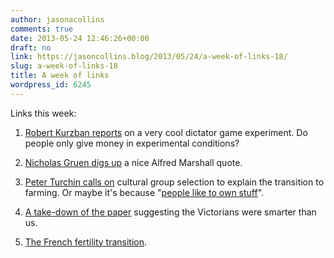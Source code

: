 ```yaml
---
author: jasonacollins
comments: true
date: 2013-05-24 12:46:26+00:00
draft: no
link: https://jasoncollins.blog/2013/05/24/a-week-of-links-18/
slug: a-week-of-links-18
title: A week of links
wordpress_id: 6245
---
```


Links this week:



	
  1. [Robert Kurzban reports](http://www.epjournal.net/blog/2013/05/are-all-dictator-game-results-artifacts/) on a very cool dictator game experiment. Do people only give money in experimental conditions?

	
  2. [Nicholas Gruen digs up](http://clubtroppo.com.au/2013/05/20/the-politics-of-envy-or-something-more-worthy/) a nice Alfred Marshall quote.

	
  3. [Peter Turchin calls on](http://socialevolutionforum.com/2013/05/20/why-become-a-farmer/) cultural group selection to explain the transition to farming. Or maybe it's because "[people like to own stuff](http://www.npr.org/blogs/thesalt/2013/05/13/183710778/why-humans-took-up-farming-they-like-to-own-stuff)".

	
  4. [A take-down of the paper](http://slatestarcodex.com/2013/05/22/the-wisdom-of-the-ancients/) suggesting the Victorians were smarter than us.

	
  5. [The French fertility transition](http://www.overcomingbias.com/2013/05/french-fertility-fall.html).


